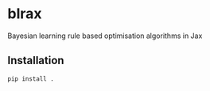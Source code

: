 # blrax
Bayesian learning rule based optimisation algorithms in Jax

## Installation
```bash
pip install .
```